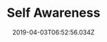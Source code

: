 ---
template: BlogPost
path: /Self Awareness
date: 2019-04-03T06:52:56.034Z
title: 'Self Awareness'
thumbnail: /assets/2019-04-03-self-awareness.jpg
metaDescription: A post about alimentation and exercice through IT constraints and point of view
---